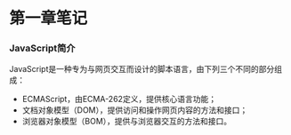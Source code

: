 # 第一章笔记

### JavaScript简介

JavaScript是一种专为与网页交互而设计的脚本语言，由下列三个不同的部分组成：

- ECMAScript，由ECMA-262定义，提供核心语言功能；
- 文档对象模型（DOM），提供访问和操作网页内容的方法和接口；
- 浏览器对象模型（BOM），提供与浏览器交互的方法和接口。

